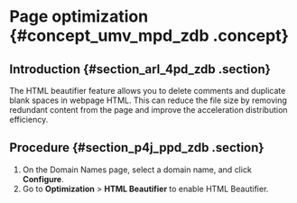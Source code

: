 # Page optimization {#concept_umv_mpd_zdb .concept}

## Introduction {#section_arl_4pd_zdb .section}

The HTML beautifier feature allows you to delete comments and duplicate blank spaces in webpage HTML. This can reduce the file size by removing redundant content from the page and improve the acceleration distribution efficiency.

## Procedure {#section_p4j_ppd_zdb .section}

1.  On the Domain Names page, select a domain name, and click **Configure**.
2.  Go to **Optimization** \> **HTML Beautifier** to enable HTML Beautifier.

